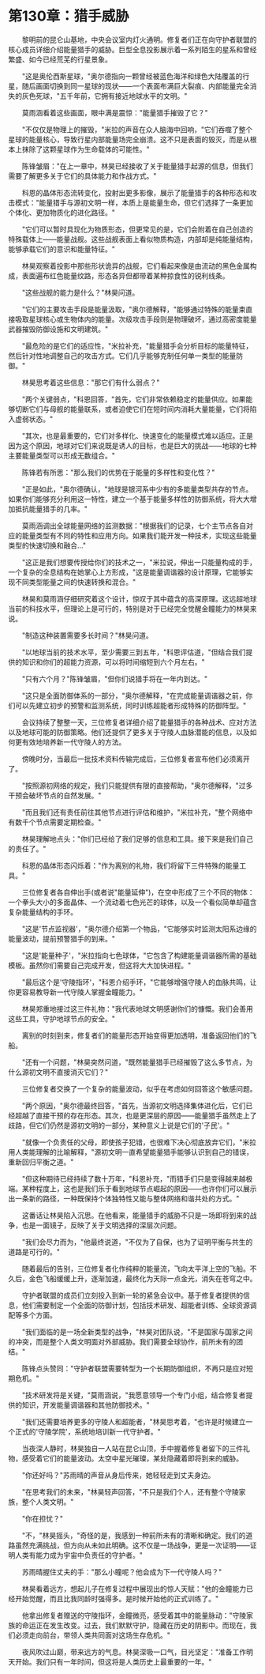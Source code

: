 # 第130章：猎手威胁

　　黎明前的昆仑山基地，中央会议室内灯火通明。修复者们正在向守护者联盟的核心成员详细介绍能量猎手的威胁。巨型全息投影展示着一系列陌生的星系和曾经繁盛、如今已经荒芜的行星景象。

　　"这是奥伦西斯星球，"奥尔德指向一颗曾经被蓝色海洋和绿色大陆覆盖的行星，随后画面切换到同一星球的现状——一个表面布满巨大裂痕、内部能量完全消失的灰色死球，"五千年前，它拥有接近地球水平的文明。"

　　莫雨涵看着这些画面，眼中满是震惊："能量猎手摧毁了它？"

　　"不仅仅是物理上的摧毁，"米拉的声音在众人脑海中回响，"它们吞噬了整个星球的能量核心，导致行星内部能量场完全崩溃。这不只是表面的毁灭，而是从根本上抹除了这颗星球作为生命载体的可能性。"

　　陈锋皱眉："在上一章中，林昊已经接收了关于能量猎手起源的信息，但我们需要了解更多关于它们的具体能力和作战方式。"

　　科恩的晶体形态流转变化，投射出更多影像，展示了能量猎手的各种形态和攻击模式："能量猎手与源初文明一样，本质上是能量生命，但它们选择了一条更加个体化、更加物质化的进化路径。"

　　"它们可以暂时具现化为物质形态，但更常见的是，它们会附着在自己创造的特殊载体上——能量战舰。这些战舰表面上看似物质构造，内部却是纯能量结构，能够承载它们的意识和能量特征。"

　　林昊观察着投影中那些形状诡异的战舰，它们看起来像是由流动的黑色金属构成，表面遍布红色能量纹路，形态各异但都带着某种掠食性的锐利线条。

　　"这些战舰的能力是什么？"林昊问道。

　　"它们的主要攻击手段是能量汲取，"奥尔德解释，"能够通过特殊的能量束直接吸取星球核心或生物体内的能量。次级攻击手段则是物理破坏，通过高密度能量武器摧毁防御设施和文明建筑。"

　　"最危险的是它们的适应性，"米拉补充，"能量猎手会分析目标的能量特征，然后针对性地调整自己的攻击方式。它们几乎能够克制任何单一类型的能量防御。"

　　林昊思考着这些信息："那它们有什么弱点？"

　　"两个关键弱点，"科恩回答，"首先，它们非常依赖稳定的能量供应。如果能够切断它们与母舰的能量联系，或者迫使它们在短时间内消耗大量能量，它们将陷入虚弱状态。"

　　"其次，也是最重要的，它们对多样化、快速变化的能量模式难以适应。正是因为这个原因，地球对它们来说既是诱人的目标，也是巨大的挑战——地球的七种主要能量类型可以形成无数组合。"

　　陈锋若有所思："那么我们的优势在于能量的多样性和变化性？"

　　"正是如此，"奥尔德确认，"地球是银河系中少有的多能量类型共存的节点。如果你们能够充分利用这一特性，建立一个基于能量多样性的防御系统，将大大增加抵抗能量猎手的几率。"

　　莫雨涵调出全球能量网络的监测数据："根据我们的记录，七个主节点各自对应的能量类型有不同的特性和应用方向。如果我们能开发一种技术，实现这些能量类型的快速切换和融合..."

　　"这正是我们想要传授给你们的技术之一，"米拉说，伸出一只能量构成的手，一个复杂的全息结构在她掌心上方形成，"这是能量调谐器的设计原理，它能够实现不同类型能量之间的快速转换和混合。"

　　林昊和莫雨涵仔细研究着这个设计，惊叹于其中蕴含的高深原理。这远超地球当前的科技水平，但理论上是可行的，特别是对于已经完全觉醒金瞳能力的林昊来说。

　　"制造这种装置需要多长时间？"林昊问道。

　　"以地球当前的技术水平，至少需要三到五年，"科恩评估道，"但结合我们提供的知识和你们的超能力资源，可以将时间缩短到六个月左右。"

　　"只有六个月？"陈锋皱眉，"但你们说猎手将在一年内到达。"

　　"这只是全面防御体系的一部分，"奥尔德解释，"在完成能量调谐器之前，你们可以先建立初步的预警和监测系统，同时训练超能者形成特殊的防御阵型。"

　　会议持续了整整一天，三位修复者详细介绍了能量猎手的各种战术、应对方法以及地球可能的防御策略。他们还提供了更多关于守陵人血脉潜能的信息，以及如何更有效地培养新一代守陵人的方法。

　　傍晚时分，当最后一批技术资料传输完成后，三位修复者宣布他们必须离开了。

　　"按照源初网络的规定，我们只能提供有限的直接帮助，"奥尔德解释，"过多干预会破坏节点的自然发展。"

　　"而且我们还有责任前往其他节点进行评估和维护，"米拉补充，"整个网络中有数千个节点需要定期检查。"

　　林昊理解地点头："你们已经给了我们足够的信息和工具。接下来是我们自己的责任了。"

　　科恩的晶体形态闪烁着："作为离别的礼物，我们将留下三件特殊的能量工具。"

　　三位修复者各自伸出手(或者说"能量延伸")，在空中形成了三个不同的物体：一个拳头大小的多面晶体、一个流动着七色光芒的球体，以及一个看似简单却蕴含复杂能量结构的手环。

　　"这是'节点监视器'，"奥尔德介绍第一个物品，"它能够实时监测太阳系边缘的能量波动，提前预警猎手的到来。"

　　"这是'能量种子'，"米拉指向七色球体，"它包含了构建能量调谐器所需的基础模板。虽然你们需要自己完成开发，但这将大大加快进程。"

　　"最后这个是'守陵指环'，"科恩介绍手环，"它能够增强守陵人的血脉共鸣，让你更容易教导新一代守陵人掌握金瞳能力。"

　　林昊郑重地接过这三件礼物："我代表地球文明感谢你们的慷慨。我们会善用这些工具，守护地球节点的安全。"

　　离别的时刻到来，修复者们的能量形态开始变得更加透明，准备返回他们的飞船。

　　"还有一个问题，"林昊突然问道，"既然能量猎手已经摧毁了这么多节点，为什么源初文明不直接消灭它们？"

　　三位修复者交换了一个复杂的能量波动，似乎在考虑如何回答这个敏感问题。

　　"两个原因，"奥尔德最终回答，"首先，当源初文明选择集体进化后，它们已经超越了直接干预的存在形态。其次，也是更深层的原因——能量猎手虽然走上了歧路，但它们仍然是源初文明的一部分，某种意义上说是它们的'子民'。"

　　"就像一个负责任的父母，即使孩子犯错，也很难下决心彻底放弃它们，"米拉用人类能理解的比喻解释，"源初文明一直希望能量猎手能够认识到自己的错误，重新回归平衡之道。"

　　"但这种期待已经持续了数十万年，"科恩补充，"而猎手们只是变得越来越极端。某种程度上，这也是我们乐于看到地球节点崛起的原因——也许你们可以展示出一条新的路径，一种既保持个体独特性又能与整体网络和谐共处的方式。"

　　这番话让林昊陷入沉思。在他看来，能量猎手的威胁不只是一场即将到来的战争，也是一面镜子，反映了关于文明选择的深层次问题。

　　"我们会尽力而为，"他最终说道，"不仅为了自保，也为了证明平衡与共生的道路是可行的。"

　　随着最后的告别，三位修复者化作纯粹的能量流，飞向太平洋上空的飞船。不久后，金色飞船缓缓上升，逐渐加速，最终化为天际一点金光，消失在苍穹之中。

　　守护者联盟的成员们立刻投入到新一轮的紧急会议中。基于修复者提供的信息，他们需要制定一个全面的防御计划，包括技术研发、超能者训练、全球资源调配等多个方面。

　　"我们面临的是一场全新类型的战争，"林昊对团队说，"不是国家与国家之间的冲突，而是整个人类文明面对外部威胁。我们需要全球协作，前所未有的团结。"

　　陈锋点头赞同："守护者联盟需要转型为一个长期防御组织，不再只是应对短期危机。"

　　"技术研发将是关键，"莫雨涵说，"我愿意领导一个专门小组，结合修复者提供的知识，开发能量调谐器和其他防御技术。"

　　"我们还需要培养更多的守陵人和超能者，"林昊思考着，"也许是时候建立一个正式的'守陵学院'，系统地培训新一代守护者。"

　　当夜深人静时，林昊独自一人站在昆仑山顶，手中握着修复者留下的三件礼物，感受着它们的能量波动。太空中星光璀璨，某处隐藏着即将到来的威胁。

　　"你还好吗？"苏雨晴的声音从身后传来，她轻轻走到丈夫身边。

　　"在思考我们的未来，"林昊轻声回答，"不只是我们个人，还有整个守陵家族，整个人类文明。"

　　"你在担忧？"

　　"不，"林昊摇头，"奇怪的是，我感到一种前所未有的清晰和确定。我们的道路虽然充满挑战，但方向从未如此明确。这不仅是一场战争，更是一次证明——证明人类有能力成为宇宙中负责任的守护者。"

　　苏雨晴握住丈夫的手："那么小瞳呢？他会成为下一代守陵人吗？"

　　林昊看着远方，想起儿子在修复过程中展现出的惊人天赋："他的金瞳能力已经开始觉醒，而且比我同龄时强得多。是时候开始他的正式训练了。"

　　他拿出修复者赠送的守陵指环，金瞳微亮，感受着其中的能量脉动："守陵家族的命运正在发生改变。过去，我们默默守护，隐藏在历史的阴影中。而现在，我们必须走向前台，带领人类共同面对这场生存危机。"

　　夜风吹过山巅，带来远方的气息。林昊深吸一口气，目光坚定："准备工作明天开始。我们只有一年时间，但这将是人类历史上最重要的一年。" 
